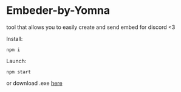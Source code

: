 # Embeder-by-Yomna
tool that allows you to easily create and send embed for discord <3

Install:
```
npm i
```

Launch:
```
npm start
```

or download .exe
[here](http://yomna.yn.fr/tool/Embeder_bY_beta1.zip)
